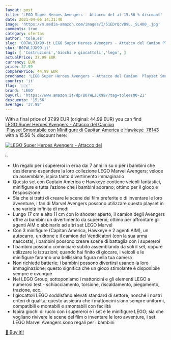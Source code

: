 ```yaml
---
layout: post
title: 'LEGO Super Heroes Avengers - Attacco del at 15.56 % discount'
date: 2021-04-06 14:31:40
image: 'https://m.media-amazon.com/images/I/51EDrQcVB9L._SL400_.jpg'
comments: true
category: ofertas
author: 'tole.es'
slug: 'B07WLJJX99-it LEGO Super Heroes Avengers - Attacco del Camion Playset...'
sku: 'B07WLJJX99-it'
tags: [ 'Costruzioni','Giochi e giocattoli','lego', ]
actualPrice: 37.99 EUR
currency: EUR
price: 37.99
comparePrice: 44.99 EUR
prodname: 'LEGO Super Heroes Avengers - Attacco del Camion  Playset Smontabile con Minifigure di Capitan America e Hawkeye  76143'
country: 'it'
flag: '🇮🇹'
brand: 'LEGO'
buyurl: 'https://www.amazon.it/dp/B07WLJJX99/?tag=tolees00-21'
descuento: '15.56'
average: '37.99'
---
```


With a final price of 37.99 EUR (original: 44.99 EUR) you can find [LEGO Super Heroes Avengers - Attacco del Camion  Playset Smontabile con Minifigure di Capitan America e Hawkeye  76143](https://www.amazon.it/dp/B07WLJJX99/?tag=tolees00-21) with a  15.56 % discount here:

[![LEGO Super Heroes Avengers - Attacco del](https://m.media-amazon.com/images/I/51EDrQcVB9L._SL400_.jpg)](https://www.amazon.it/dp/B07WLJJX99/?tag=tolees00-21)

ℹ️:

- Un regalo per i supereroi in erba dai 7 anni in su o per i bambini che desiderano espandere la loro collezione LEGO Marvel Avengers; veloce da assemblare, ispira tanto divertimento immaginario
- Questo set con Captain America e Hawkeye contiene veicoli fantastici, minifigure e tutta l’azione che i bambini adorano; ottimo per il gioco e l’esposizione
- Sia che si tratti di creare le scene dei film preferite o di inventare le loro avventure, i fan di Marvel Avengers possono utilizzare questo playset in una varietà infinita di modi
- Lungo 17 cm e alto 11 cm con lo shooter aperto, il camion degli Avengers offre ai bambini un divertimento da supereroi; ottimo per affrontare gli agenti AIM o abbinarlo ad altri set LEGO Marvel
- Con 3 minifigure (Capitan America, Hawkeye e 2 agenti AIM), un autocarro, un drone e il camion dei Vendicatori (con la sua arma nascosta), i bambini possono creare scene di battaglia con i supereroi
- I bambini possono cominciare subito assemblando da soli il set, oppure utilizzare le istruzioni; quando hai finito di giocare, i veicoli e le minifigure faranno una bellissima figura nella tua camera
- Non richiede batterie; i bambini possono divertirsi usando la loro immaginazione; questo significa che un gioco stimolante è disponibile sempre e ovunque
- Nel LEGO Group, sottoponiamo i mattoncini e gli elementi LEGO a numerosi test - schiacciamento, torsione, riscaldamento, piegamento, trazione, ecc.
- I giocattoli LEGO soddisfano elevati standard di settore, nonché i nostri criteri di qualità; questo assicura che i mattoncini siano sempre uniformi, compatibili e montabili e smontabili con facilità
- Ispira giochi di ruolo con i supereroi e i set e le minifigure LEGO; sia che vogliano rivivere le scene del film o inventare le loro avventure, i set LEGO Marvel Avengers sono regali per i bambini

[🛒 Buy it!!](https://www.amazon.it/dp/B07WLJJX99/?tag=tolees00-21)
